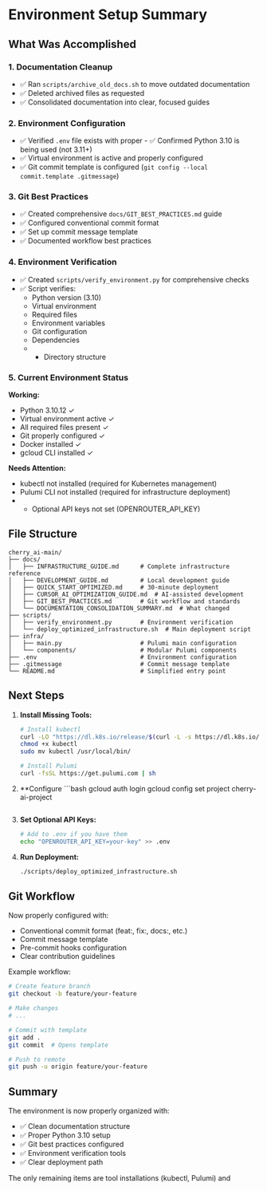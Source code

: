 # Environment Setup Summary

## What Was Accomplished

### 1. Documentation Cleanup
- ✅ Ran `scripts/archive_old_docs.sh` to move outdated documentation
- ✅ Deleted archived files as requested
- ✅ Consolidated documentation into clear, focused guides

### 2. Environment Configuration
- ✅ Verified `.env` file exists with proper - ✅ Confirmed Python 3.10 is being used (not 3.11+)
- ✅ Virtual environment is active and properly configured
- ✅ Git commit template is configured (`git config --local commit.template .gitmessage`)

### 3. Git Best Practices
- ✅ Created comprehensive `docs/GIT_BEST_PRACTICES.md` guide
- ✅ Configured conventional commit format
- ✅ Set up commit message template
- ✅ Documented workflow best practices

### 4. Environment Verification
- ✅ Created `scripts/verify_environment.py` for comprehensive checks
- ✅ Script verifies:
  - Python version (3.10)
  - Virtual environment
  - Required files
  - Environment variables
  - Git configuration
  - Dependencies
  -   - Directory structure

### 5. Current Environment Status

**Working:**
- Python 3.10.12 ✓
- Virtual environment active ✓
- All required files present ✓
- Git properly configured ✓
- Docker installed ✓
- gcloud CLI installed ✓

**Needs Attention:**
- kubectl not installed (required for Kubernetes management)
- Pulumi CLI not installed (required for infrastructure deployment)
- - Optional API keys not set (OPENROUTER_API_KEY)

## File Structure

```
cherry_ai-main/
├── docs/
│   ├── INFRASTRUCTURE_GUIDE.md      # Complete infrastructure reference
│   ├── DEVELOPMENT_GUIDE.md         # Local development guide
│   ├── QUICK_START_OPTIMIZED.md     # 30-minute deployment
│   ├── CURSOR_AI_OPTIMIZATION_GUIDE.md  # AI-assisted development
│   ├── GIT_BEST_PRACTICES.md        # Git workflow and standards
│   └── DOCUMENTATION_CONSOLIDATION_SUMMARY.md  # What changed
├── scripts/
│   ├── verify_environment.py        # Environment verification
│   └── deploy_optimized_infrastructure.sh  # Main deployment script
├── infra/
│   ├── main.py                      # Pulumi main configuration
│   └── components/                  # Modular Pulumi components
├── .env                             # Environment configuration
├── .gitmessage                      # Commit message template
└── README.md                        # Simplified entry point
```

## Next Steps

1. **Install Missing Tools:**
   ```bash
   # Install kubectl
   curl -LO "https://dl.k8s.io/release/$(curl -L -s https://dl.k8s.io/release/stable.txt)/bin/linux/amd64/kubectl"
   chmod +x kubectl
   sudo mv kubectl /usr/local/bin/

   # Install Pulumi
   curl -fsSL https://get.pulumi.com | sh
   ```

2. **Configure    ```bash
   gcloud auth login
   gcloud config set project cherry-ai-project
   ```

3. **Set Optional API Keys:**
   ```bash
   # Add to .env if you have them
   echo "OPENROUTER_API_KEY=your-key" >> .env
   ```

4. **Run Deployment:**
   ```bash
   ./scripts/deploy_optimized_infrastructure.sh
   ```

## Git Workflow

Now properly configured with:
- Conventional commit format (feat:, fix:, docs:, etc.)
- Commit message template
- Pre-commit hooks configuration
- Clear contribution guidelines

Example workflow:
```bash
# Create feature branch
git checkout -b feature/your-feature

# Make changes
# ...

# Commit with template
git add .
git commit  # Opens template

# Push to remote
git push -u origin feature/your-feature
```

## Summary

The environment is now properly organized with:
- ✅ Clean documentation structure
- ✅ Proper Python 3.10 setup
- ✅ Git best practices configured
- ✅ Environment verification tools
- ✅ Clear deployment path

The only remaining items are tool installations (kubectl, Pulumi) and
